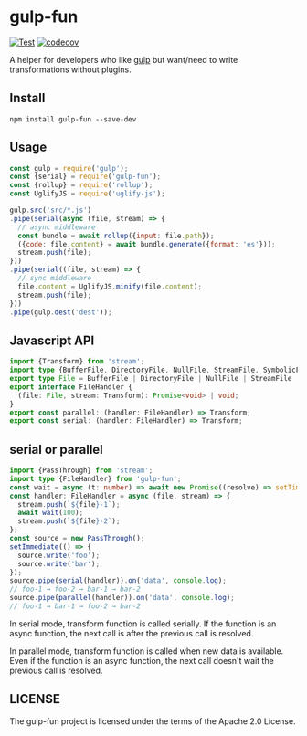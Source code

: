 # gulp-fun

[![Test](https://github.com/kei-ito/gulp-fun/actions/workflows/workflow.yml/badge.svg)](https://github.com/kei-ito/gulp-fun/actions/workflows/workflow.yml)
[![codecov](https://codecov.io/gh/kei-ito/gulp-fun/branch/master/graph/badge.svg)](https://codecov.io/gh/kei-ito/gulp-fun)

A helper for developers who like [gulp](https://www.npmjs.com/package/gulp) but want/need to write transformations without plugins.

## Install

```
npm install gulp-fun --save-dev
```

## Usage

```javascript
const gulp = require('gulp');
const {serial} = require('gulp-fun');
const {rollup} = require('rollup');
const UglifyJS = require('uglify-js');

gulp.src('src/*.js')
.pipe(serial(async (file, stream) => {
  // async middleware
  const bundle = await rollup({input: file.path});
  ({code: file.content} = await bundle.generate({format: 'es'}));
  stream.push(file);
}))
.pipe(serial((file, stream) => {
  // sync middleware
  file.content = UglifyJS.minify(file.content);
  stream.push(file);
}))
.pipe(gulp.dest('dest'));
```

## Javascript API

```typescript
import {Transform} from 'stream';
import type {BufferFile, DirectoryFile, NullFile, StreamFile, SymbolicFile} from 'vinyl';
export type File = BufferFile | DirectoryFile | NullFile | StreamFile | SymbolicFile;
export interface FileHandler {
  (file: File, stream: Transform): Promise<void> | void;
}
export const parallel: (handler: FileHandler) => Transform;
export const serial: (handler: FileHandler) => Transform;
```

## serial or parallel

```typescript
import {PassThrough} from 'stream';
import type {FileHandler} from 'gulp-fun';
const wait = async (t: number) => await new Promise((resolve) => setTimeout(resolve, t));
const handler: FileHandler = async (file, stream) => {
  stream.push(`${file}-1`);
  await wait(100);
  stream.push(`${file}-2`);
};
const source = new PassThrough();
setImmediate(() => {
  source.write('foo');
  source.write('bar');
});
source.pipe(serial(handler)).on('data', console.log);
// foo-1 → foo-2 → bar-1 → bar-2
source.pipe(parallel(handler)).on('data', console.log);
// foo-1 → bar-1 → foo-2 → bar-2
```

In serial mode, transform function is called serially.
If the function is an async function,
the next call is after the previous call is resolved.

In parallel mode, transform function is called when new data is available.
Even if the function is an async function,
the next call doesn't wait the previous call is resolved.

## LICENSE

The gulp-fun project is licensed under the terms of the Apache 2.0 License.
